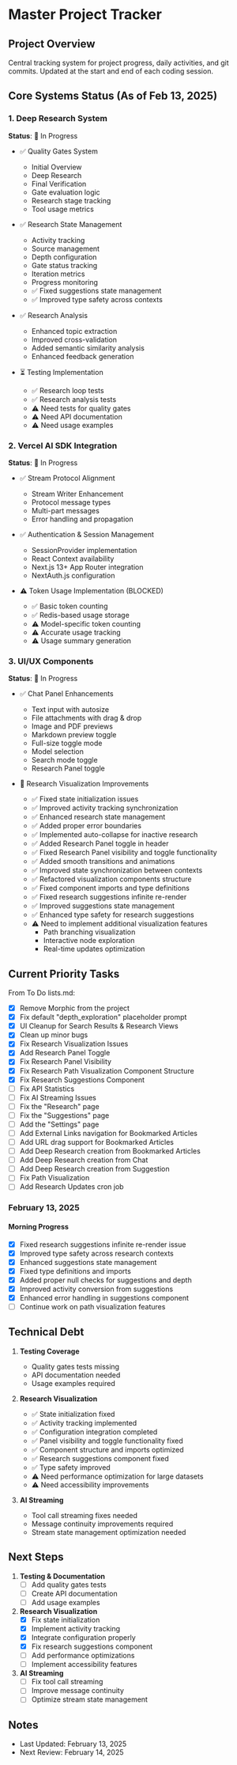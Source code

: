 # Master Project Tracker

## Project Overview
Central tracking system for project progress, daily activities, and git commits. Updated at the start and end of each coding session.

## Core Systems Status (As of Feb 13, 2025)

### 1. Deep Research System
**Status**: 🔄 In Progress
- ✅ Quality Gates System
  - Initial Overview
  - Deep Research
  - Final Verification
  - Gate evaluation logic
  - Research stage tracking
  - Tool usage metrics

- ✅ Research State Management
  - Activity tracking
  - Source management
  - Depth configuration
  - Gate status tracking
  - Iteration metrics
  - Progress monitoring
  - ✅ Fixed suggestions state management
  - ✅ Improved type safety across contexts

- ✅ Research Analysis
  - Enhanced topic extraction
  - Improved cross-validation
  - Added semantic similarity analysis
  - Enhanced feedback generation

- ⏳ Testing Implementation
  - ✅ Research loop tests
  - ✅ Research analysis tests
  - ⚠️ Need tests for quality gates
  - ⚠️ Need API documentation
  - ⚠️ Need usage examples

### 2. Vercel AI SDK Integration
**Status**: 🔄 In Progress
- ✅ Stream Protocol Alignment
  - Stream Writer Enhancement
  - Protocol message types
  - Multi-part messages
  - Error handling and propagation

- ✅ Authentication & Session Management
  - SessionProvider implementation
  - React Context availability
  - Next.js 13+ App Router integration
  - NextAuth.js configuration

- ⚠️ Token Usage Implementation (BLOCKED)
  - ✅ Basic token counting
  - ✅ Redis-based usage storage
  - ⚠️ Model-specific token counting
  - ⚠️ Accurate usage tracking
  - ⚠️ Usage summary generation

### 3. UI/UX Components
**Status**: 🔄 In Progress
- ✅ Chat Panel Enhancements
  - Text input with autosize
  - File attachments with drag & drop
  - Image and PDF previews
  - Markdown preview toggle
  - Full-size toggle mode
  - Model selection
  - Search mode toggle
  - Research Panel toggle

- 🔄 Research Visualization Improvements
  - ✅ Fixed state initialization issues
  - ✅ Improved activity tracking synchronization
  - ✅ Enhanced research state management
  - ✅ Added proper error boundaries
  - ✅ Implemented auto-collapse for inactive research
  - ✅ Added Research Panel toggle in header
  - ✅ Fixed Research Panel visibility and toggle functionality
  - ✅ Added smooth transitions and animations
  - ✅ Improved state synchronization between contexts
  - ✅ Refactored visualization components structure
  - ✅ Fixed component imports and type definitions
  - ✅ Fixed research suggestions infinite re-render
  - ✅ Improved suggestions state management
  - ✅ Enhanced type safety for research suggestions
  - ⚠️ Need to implement additional visualization features
    - Path branching visualization
    - Interactive node exploration
    - Real-time updates optimization

## Current Priority Tasks
From To Do lists.md:
- [x] Remove Morphic from the project
- [x] Fix default "depth_exploration" placeholder prompt
- [x] UI Cleanup for Search Results & Research Views
- [x] Clean up minor bugs
- [x] Fix Research Visualization Issues
- [x] Add Research Panel Toggle
- [x] Fix Research Panel Visibility
- [x] Fix Research Path Visualization Component Structure
- [x] Fix Research Suggestions Component
- [ ] Fix API Statistics
- [ ] Fix AI Streaming Issues
- [ ] Fix the "Research" page
- [ ] Fix the "Suggestions" page
- [ ] Add the "Settings" page
- [ ] Add External Links navigation for Bookmarked Articles
- [ ] Add URL drag support for Bookmarked Articles
- [ ] Add Deep Research creation from Bookmarked Articles
- [ ] Add Deep Research creation from Chat
- [ ] Add Deep Research creation from Suggestion
- [ ] Fix Path Visualization
- [ ] Add Research Updates cron job

### February 13, 2025
#### Morning Progress
- [x] Fixed research suggestions infinite re-render issue
- [x] Improved type safety across research contexts
- [x] Enhanced suggestions state management
- [x] Fixed type definitions and imports
- [x] Added proper null checks for suggestions and depth
- [x] Improved activity conversion from suggestions
- [x] Enhanced error handling in suggestions component
- [ ] Continue work on path visualization features

## Technical Debt
1. **Testing Coverage**
   - Quality gates tests missing
   - API documentation needed
   - Usage examples required

2. **Research Visualization**
   - ✅ State initialization fixed
   - ✅ Activity tracking implemented
   - ✅ Configuration integration completed
   - ✅ Panel visibility and toggle functionality fixed
   - ✅ Component structure and imports optimized
   - ✅ Research suggestions component fixed
   - ✅ Type safety improved
   - ⚠️ Need performance optimization for large datasets
   - ⚠️ Need accessibility improvements

3. **AI Streaming**
   - Tool call streaming fixes needed
   - Message continuity improvements required
   - Stream state management optimization needed

## Next Steps
1. **Testing & Documentation**
   - [ ] Add quality gates tests
   - [ ] Create API documentation
   - [ ] Add usage examples

2. **Research Visualization**
   - [x] Fix state initialization
   - [x] Implement activity tracking
   - [x] Integrate configuration properly
   - [x] Fix research suggestions component
   - [ ] Add performance optimizations
   - [ ] Implement accessibility features

3. **AI Streaming**
   - [ ] Fix tool call streaming
   - [ ] Improve message continuity
   - [ ] Optimize stream state management

## Notes
- Last Updated: February 13, 2025
- Next Review: February 14, 2025 
